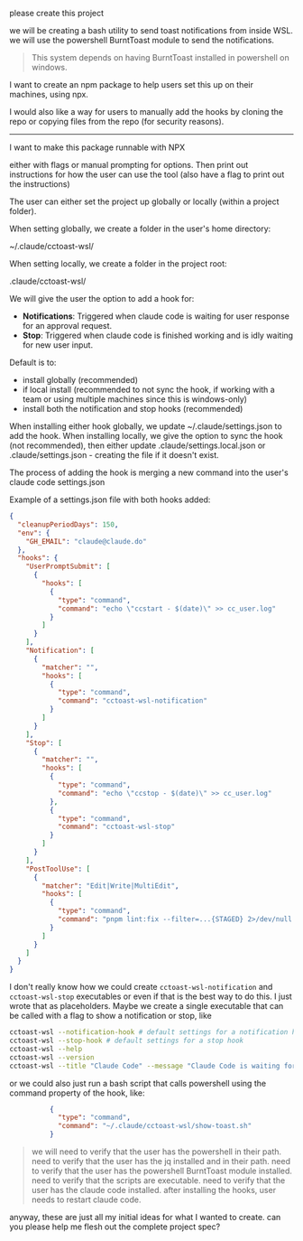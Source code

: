 please create this project 

we will be creating a bash utility to send toast notifications from inside WSL. we will use the powershell BurntToast module to send the notifications.

> This system depends on having BurntToast installed in powershell on windows.

I want to create an npm package to help users set this up on their machines, using npx.

I would also like a way for users to manually add the hooks by cloning the repo or copying files from the repo (for security reasons).


---

I want to make this package runnable with NPX

either with flags or manual prompting for options. Then print out instructions for how the user can use the tool (also have a flag to print out the instructions)

The user can either set the project up globally or locally (within a project folder).

When setting globally, we create a folder in the user's home directory:

~/.claude/cctoast-wsl/

When setting locally, we create a folder in the project root:

.claude/cctoast-wsl/

We will give the user the option to add a hook for:
- **Notifications**: Triggered when claude code is waiting for user response for an approval request.
- **Stop**: Triggered when claude code is finished working and is idly waiting for new user input.

Default is to:
 - install globally (recommended)
 - if local install (recommended to not sync the hook, if working with a team or using multiple machines since this is windows-only)
 - install both the notification and stop hooks (recommended)






When installing either hook globally, we update ~/.claude/settings.json to add the hook. When installing locally, we give the option to sync the hook (not recommended), then either update .claude/settings.local.json or .claude/settings.json - creating the file if it doesn't exist.

The process of adding the hook is merging a new command into the user's claude code settings.json

Example of a settings.json file with both hooks added:
```json
{
  "cleanupPeriodDays": 150,
  "env": {
    "GH_EMAIL": "claude@claude.do"
  },
  "hooks": {
    "UserPromptSubmit": [
      {
        "hooks": [
          {
            "type": "command",
            "command": "echo \"ccstart - $(date)\" >> cc_user.log"
          }
        ]
      }
    ],
    "Notification": [
      {
        "matcher": "",
        "hooks": [
          {
            "type": "command",
            "command": "cctoast-wsl-notification"
          }
        ]
      }
    ],
    "Stop": [
      {
        "matcher": "",
        "hooks": [
          {
            "type": "command",
            "command": "echo \"ccstop - $(date)\" >> cc_user.log"
          },
          {
            "type": "command",
            "command": "cctoast-wsl-stop"
          }
        ]
      }
    ],
    "PostToolUse": [
      {
        "matcher": "Edit|Write|MultiEdit",
        "hooks": [
          {
            "type": "command",
            "command": "pnpm lint:fix --filter=...{STAGED} 2>/dev/null || true"
          }
        ]
      }
    ]
  }
}
```


I don't really know how we could create `cctoast-wsl-notification` and `cctoast-wsl-stop` executables or even if that is the best way to do this. I just wrote that as placeholders. Maybe we create a single executable that can be called with a flag to show a notification or stop, like 

```bash
cctoast-wsl --notification-hook # default settings for a notification hook
cctoast-wsl --stop-hook # default settings for a stop hook
cctoast-wsl --help
cctoast-wsl --version
cctoast-wsl --title "Claude Code" --message "Claude Code is waiting for your response" --icon "~/.claude/cctoast-wsl/claude.png" --duration 5000 --sound "default" --attribution "Claude Code" --snoozable
```

or we could also just run a bash script that calls powershell using the command property of the hook, like:

```json
          {
            "type": "command",
            "command": "~/.claude/cctoast-wsl/show-toast.sh"
          }
```

 
> we will need to verify that the user has the powershell in their path.
> need to verify that the user has the jq installed and in their path.
> need to verify that the user has the powershell BurntToast module installed.
> need to verify that the scripts are executable.
> need to verify that the user has the claude code installed.
> after installing the hooks, user needs to restart claude code.


anyway, these are just all my initial ideas for what I wanted to create. can you please help me flesh out the complete project spec?